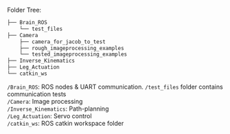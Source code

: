Folder Tree:
```bash
├── Brain_ROS
    └── test_files
├── Camera
    ├── camera_for_jacob_to_test
    ├── rough_imageprocessing_examples
    └── tested_imageprocessing_examples
├── Inverse_Kinematics
├── Leg_Actuation
└── catkin_ws
```
`/Brain_ROS`: ROS nodes & UART communication. `/test_files` folder contains communication tests <br />
`/Camera`: Image processing <br />
`/Inverse_Kinematics`: Path-planning <br />
`/Leg_Actuation`: Servo control <br />
`/catkin_ws`: ROS catkin workspace folder <br />
